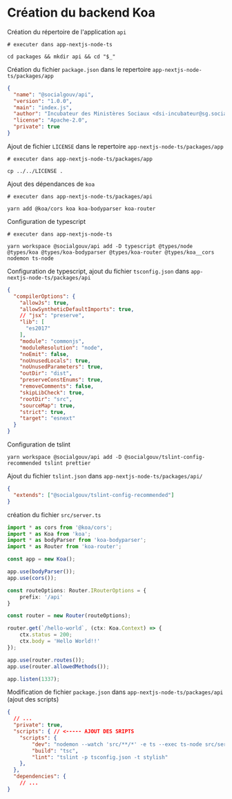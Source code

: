 # Création du backend Koa

Création du répertoire de l'application `api`

```shell
# executer dans app-nextjs-node-ts

cd packages && mkdir api && cd "$_"
```

Création du fichier `package.json` dans le repertoire `app-nextjs-node-ts/packages/app`

```json
{
  "name": "@socialgouv/api",
  "version": "1.0.0",
  "main": "index.js",
  "author": "Incubateur des Ministères Sociaux <dsi-incubateur@sg.social.gouv.fr> (https://incubateur.social.gouv.fr)",
  "license": "Apache-2.0",
  "private": true
}
```

Ajout de fichier `LICENSE` dans le repertoire `app-nextjs-node-ts/packages/app`

```shell
# executer dans app-nextjs-node-ts/packages/app

cp ../../LICENSE .
```

Ajout des dépendances de `koa`

```shell
# executer dans app-nextjs-node-ts/packages/api

yarn add @koa/cors koa koa-bodyparser koa-router
```


Configuration de typescript

```shell
# executer dans app-nextjs-node-ts

yarn workspace @socialgouv/api add -D typescript @types/node @types/koa @types/koa-bodyparser @types/koa-router @types/koa__cors nodemon ts-node
```

Configuration de typescript, ajout du fichier `tsconfig.json` dans `app-nextjs-node-ts/packages/api`

```json
{
  "compilerOptions": {
    "allowJs": true,
    "allowSyntheticDefaultImports": true,
    // "jsx": "preserve",
    "lib": [
      "es2017"
    ],
    "module": "commonjs",
    "moduleResolution": "node",
    "noEmit": false,
    "noUnusedLocals": true,
    "noUnusedParameters": true,
    "outDir": "dist",
    "preserveConstEnums": true,
    "removeComments": false,
    "skipLibCheck": true,
    "rootDir": "src",
    "sourceMap": true,
    "strict": true,
    "target": "esnext"
  }
}
```

Configuration de tslint

```shell
yarn workspace @socialgouv/api add -D @socialgouv/tslint-config-recommended tslint prettier
```

Ajout du fichier `tslint.json` dans `app-nextjs-node-ts/packages/api/`

```json
{
  "extends": ["@socialgouv/tslint-config-recommended"]
}
```

création du fichier `src/server.ts`

```typescript
import * as cors from '@koa/cors';
import * as Koa from 'koa';
import * as bodyParser from 'koa-bodyparser';
import * as Router from 'koa-router';

const app = new Koa();

app.use(bodyParser());
app.use(cors());

const routeOptions: Router.IRouterOptions = {
    prefix: '/api'
}

const router = new Router(routeOptions);

router.get(`/hello-world`, (ctx: Koa.Context) => {
    ctx.status = 200;
    ctx.body = 'Hello World!!'
});

app.use(router.routes());
app.use(router.allowedMethods());

app.listen(1337);

```

Modification de fichier `package.json` dans `app-nextjs-node-ts/packages/api` (ajout des scripts)

```json
{
  // ...
  "private": true,
  "scripts": { // <----- AJOUT DES SRIPTS
    "scripts": {
        "dev": "nodemon --watch 'src/**/*' -e ts --exec ts-node src/server.ts",
        "build": "tsc",
        "lint": "tslint -p tsconfig.json -t stylish"
    },
  },
  "dependencies": {
    // ...
}
```
